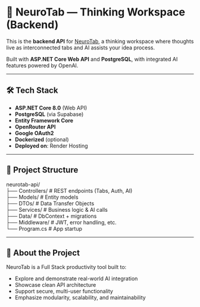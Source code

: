 # 🧠 NeuroTab — Thinking Workspace (Backend)

This is the **backend API** for [NeuroTab](https://github.com/LucaOr12/NeuroTab), a thinking workspace where thoughts live as interconnected tabs and AI assists your idea process.

Built with **ASP.NET Core Web API** and **PostgreSQL**, with integrated AI features powered by OpenAI.

---

## 🛠️ Tech Stack

- **ASP.NET Core 8.0** (Web API)
- **PostgreSQL** (via Supabase)
- **Entity Framework Core**
- **OpenRouter API**
- **Google OAuth2** 
- **Dockerized** (optional)
- **Deployed on**: Render Hosting

---

## 📁 Project Structure
neurotab-api/<br>
├── Controllers/ # REST endpoints (Tabs, Auth, AI)<br>
├── Models/ # Entity models<br>
├── DTOs/ # Data Transfer Objects<br>
├── Services/ # Business logic & AI calls<br>
├── Data/ # DbContext + migrations<br>
├── Middleware/ # JWT, error handling, etc.<br>
└── Program.cs # App startup<br>

---

## 🧠 About the Project

NeuroTab is a Full Stack productivity tool built to:
- Explore and demonstrate real-world AI integration
- Showcase clean API architecture
- Support secure, multi-user functionality
- Emphasize modularity, scalability, and maintainability